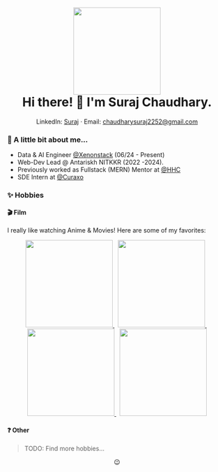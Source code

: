 <!-- Header -->
<h1 align="center">
  <img src="https://user-images.githubusercontent.com/32605754/87495507-938d0580-c61f-11ea-997c-8a3da7998c45.png" width="200"></img> <!-- Avatar -->
  <br>
  Hi there! 👋 I'm Suraj Chaudhary. 
</h1>

<p align="center">
  LinkedIn: <a href="https://www.linkedin.com/in/suraj-chaudhary-6875a821b/">Suraj</a> &middot;
  Email: <a href="mailto:chaudharysuraj2252@gmail.com">chaudharysuraj2252@gmail.com</a>
</p>

### 👀 A little bit about me...
* Data & AI Engineer [@Xenonstack](https://www.xenonstack.com/)  (06/24 - Present)
* Web-Dev Lead @ Antariskh NITKKR (2022 -2024).
* Previously worked as Fullstack (MERN) Mentor at [@HHC](https://hashhackcode.com/)
* SDE Intern at [@Curaxo](https://curaxo.in/)
     

### ✨ Hobbies

#### 🎬 Film

I really like watching Anime & Movies! Here are some of my favorites:

<p align="center">
  <a href="https://www.netflix.com/in/title/70205012">
    <img src="https://imgs.search.brave.com/gL_mZnbMXxq1sXscQ4nulwQ0sRBMUvmkgsCy6hYmA8g/rs:fit:500:0:0/g:ce/aHR0cHM6Ly9tLm1l/ZGlhLWFtYXpvbi5j/b20vaW1hZ2VzL00v/TVY1QlptUTVOR0Zp/TldFdE1tTXlNQzAw/TURkaUxUZzRZamt0/T0dZNVl6YzJNRFV4/TVRFMVhrRXlYa0Zx/Y0dkZVFYVnlOVEE0/TnpZMU16WUAuanBn" width="200"></img>
  </a> &nbsp;
  <a href="https://www.imdb.com/title/tt0388629/">
    <img src="https://imgs.search.brave.com/7OogJERWMhLvSwXQKkPSaM_QTd0xkQIwjYTFalcL0OA/rs:fit:500:0:0/g:ce/aHR0cHM6Ly9pLnBp/bmltZy5jb20vb3Jp/Z2luYWxzLzIzLzc5/LzQ4LzIzNzk0OGE2/ZDUwODgyNzA1MDFj/MjkxOGEzYjI3ZDEx/LmpwZw" width="200"></img>
  </a> &nbsp;
  <a href="https://letterboxd.com/film/the-400-blows/">
    <img src="https://user-images.githubusercontent.com/32605754/87497186-1794bc80-c623-11ea-8f35-11de1884c7a5.png" width="200"></img>
  </a> &nbsp;
  <a href="https://letterboxd.com/film/still-walking/">
    <img src="https://user-images.githubusercontent.com/32605754/87497223-27ac9c00-c623-11ea-8709-ed71fc92bd2c.png" width="200"></img>
  </a>
</p>



#### ❓ Other

> TODO: Find more hobbies...

<!-- Footer -->
<p align="center">😉</p>

